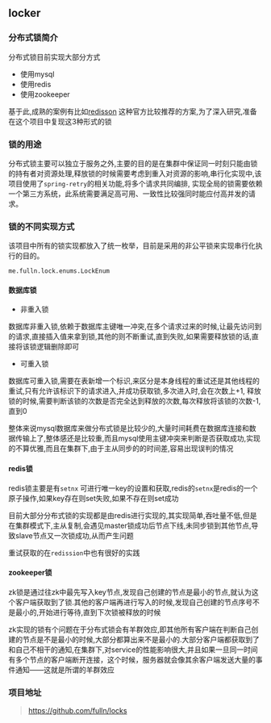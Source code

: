 ##  locker

### 分布式锁简介

分布式锁目前实现大部分方式
- 使用mysql
- 使用redis
- 使用zookeeper
  
 基于此,成熟的案例有比如<a href="https://github.com/redisson/redisson">redisson</a> 这种官方比较推荐的方案,为了深入研究,准备在这个项目中复现这3种形式的锁
 
### 锁的用途
 
分布式锁主要可以独立于服务之外,主要的目的是在集群中保证同一时刻只能由锁的持有者对资源处理,释放锁的时候需要考虑到重入对资源的影响,串行化实现中,该项目使用了`spring-retry`的相关功能,将多个请求共同编排,
实现全局的锁需要依赖一个第三方系统，此系统需要满足高可用、一致性比较强同时能应付高并发的请求。
 
### 锁的不同实现方式
 
该项目中所有的锁实现都放入了统一枚举，目前是采用的非公平锁来实现串行化执行的目的。
```
me.fulln.lock.enums.LockEnum
```

 #### 数据库锁
 
 - 非重入锁
 
 数据库非重入锁,依赖于数据库主键唯一冲突,在多个请求过来的时候,让最先访问到的请求,直接插入值来拿到锁,其他的则不断重试,直到失败,如果需要释放锁的话,直接将该锁逻辑删除即可
 
 - 可重入锁
 
  数据库可重入锁,需要在表新增一个标识,来区分是本身线程的重试还是其他线程的重试,只有允许该标识下的请求进入,并成功获取锁,多次进入时,会在次数上+1,
  释放锁的时候,需要判断该锁的次数是否完全达到释放的次数,每次释放将该锁的次数-1,直到0

整体来说mysql数据库来做分布式锁是比较少的,大量时间耗费在数据库连接和数据传输上了,整体感还是比较重,而且mysql使用主键冲突来判断是否获取成功,实现的不算优雅,而且在集群下,由于主从同步的的时间差,容易出现误判的情况
   
#### redis锁
 
redis锁主要是有`setnx` 可进行唯一key的设置和获取,redis的`setnx`是redis的一个原子操作,如果key存在则set失败,如果不存在则set成功

目前大部分分布式锁的实现都是由redis进行实现的,其实现简单,吞吐量不低,但是在集群模式下,主从复制,会遇见master锁成功后节点下线,未同步锁到其他节点,导致slave节点又一次锁成功,从而产生问题

重试获取的在`redission`中也有很好的实践

#### zookeeper锁

zk锁是通过往zk中最先写入key节点,发现自己创建的节点是最小的节点,就认为这个客户端获取到了锁.其他的客户端再进行写入的时候,发现自己创建的节点序号不是最小的,开始进行等待,直到下次锁被释放的时候

zk实现的锁有个问题在于分布式锁会有羊群效应,即其他所有客户端在判断自己创建的节点是不是最小的时候,大部分都算出来不是最小的.大部分客户端都获取到了和自己不相干的通知,在集群下,对service的性能影响很大,并且如果一旦同一时间有多个节点的客户端断开连接，这个时候，服务器就会像其余客户端发送大量的事件通知——这就是所谓的羊群效应
  
 ### 项目地址
 > https://github.com/fulln/locks
 
 